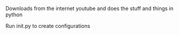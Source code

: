 Downloads from the internet youtube and does the stuff and things in python

Run init.py to create configurations
